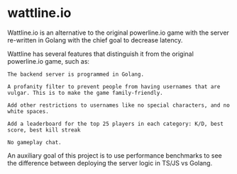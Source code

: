 # wattline.io

Wattline.io is an alternative to the original powerline.io game with the server re-written in Golang with the chief goal to decrease latency. 

Wattline has several features that distinguish it from the original powerline.io game, such as:

    The backend server is programmed in Golang. 

    A profanity filter to prevent people from having usernames that are vulgar. This is to make the game family-friendly. 

    Add other restrictions to usernames like no special characters, and no white spaces.

    Add a leaderboard for the top 25 players in each category: K/D, best score, best kill streak 

    No gameplay chat.

An auxiliary goal of this project is to use performance benchmarks to see the difference between deploying the server logic in TS/JS vs Golang. 

